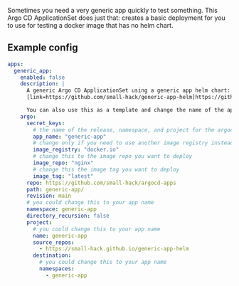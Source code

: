 Sometimes you need a very generic app quickly to test something. This Argo CD ApplicationSet does just that: creates a basic deployment for you to use for testing a docker image that has no helm chart.

## Example config

```yaml
apps:
  generic_app:
    enabled: false
    description: |
      A generic Argo CD ApplicationSet using a generic app helm chart:
      [link=https://github.com/small-hack/generic-app-helm]https://github.com/small-hack/generic-app-helm[/link]

      You can also use this as a template and change the name of the app to your own app name.
    argo:
      secret_keys:
        # the name of the release, namespace, and project for the argocd app
        app_name: "generic-app"
        # change only if you need to use another image registry instead of docker.io
        image_registry: "docker.io"
        # change this to the image repo you want to deploy
        image_repo: "nginx"
        # change this the image tag you want to deploy
        image_tag: "latest"
      repo: https://github.com/small-hack/argocd-apps
      path: generic-app/
      revision: main
      # you could change this to your app name
      namespace: generic-app
      directory_recursion: false
      project:
        # you could change this to your app name
        name: generic-app
        source_repos:
          - https://small-hack.github.io/generic-app-helm
        destination:
          # you could change this to your app name
          namespaces:
            - generic-app
```
